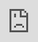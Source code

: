 ---
title: Day of Eviction Defense Action Planning
subtitle: An Inital Discussion
author: Rana & Fern (she/her/hers)
job1: Albany General Defense Committee
logo: albany_gdc_logo.svg
biglogo: tot_101_logos.svg
framework : io2012
highlighter : highlight.js
knit : slidify::knit2slides
widgets: [mathjax, bootstrap, quiz]
mode: selfcontained
hitheme: tomorrow
assets: {js: 'test.js'}
---&footer

<!-- Limit image width and height -->
<style type='text/css'>
img {
    max-height: 560px;
    max-width: 1080px;
}
</style>

<!-- Center image on slide -->
<script src="http://ajax.aspnetcdn.com/ajax/jQuery/jquery-1.7.min.js"></script>
<script type='text/javascript'>
$(function() {
    $("p:has(img)").addClass('centered');
});
</script>

## Introductions
  - Name
  - Pronouns
  - What is one thing about housing you wish you could change?

---&twocolfoot

## Schedule

*** =left
>- Guiding Principles
>- Pre-Planning Infrastructure
>- Taking Stock of your Group
>- After Action Report Back

*** =right
>- 🍿: Popcorn discussions
>- 🗣: Breakout rooms
>- 🎞️: Media examples
>- 🎭: Rollplays

*** =pnotes

This is going to be really interactive. We don’t want to talk at you. We plan to break out into groups. 

---&footer

## Disclaimer
- You might disagree with us.
- That's cool!
- We can still be friends.

*** =pnotes

This is the part where we give the disclaimer that nobody is an “expert”; different times call for different kinds of activity and engagement. We are putting forward a particular politics-- one that is uninterested in working in electoral politics and is disillusioned by gradual change. We believe in revolution-- we want to live in a society free of capitalism, the state, and all systems of oppression. To get there, however, we have to work together to build power so that we can break our chains and run our world...or something. 

---{
tpl: thankyou}

## Guiding Principles

---&footer

## Guiding Principles 🍿
<style type="text/css">
textarea.full {
 width: 900px;
 height: 400px;
 background-color: Grey;
 font-size: 1em;
 font-weight: bold;
 font-family: Verdana, Arial, Helvetica, sans-serif;
 border: 1px solid black;
}
</style>

<textarea class="full" name="Text1" rows="15" cols="100">
What should we consider when organizing actions?
</textarea>

--- &footer

## Guiding Principles: Immediate Tasks of an Event Organizer

  - Keep participants safe.
  - Maintain solidarity with others in our struggles.
  - Allow participants a voice.  
  - Keep the broader community in mind.

--- &footer

## Guiding Principles: Marshalling Outward

  - Marshall facing outward.
  - Avoid movement policing and focus on external threats.
    - Police
    - Counter Protesters 
  - Focus on acheiving broader organizing goals and enacting lactics safely.

--- &twocolfoot

## Guiding Principles: St. Paul Principles

*** =left

### 2008 RNC Protests
- <img src="https://upload.wikimedia.org/wikipedia/commons/thumb/3/37/2008_Republican_National_Convention_Protests%2C_Rage_Against_the_Machine_Concert_in_Downtown_Minneapolis%2C_Minnesota_%2823690209639%29.jpg/800px-2008_Republican_National_Convention_Protests%2C_Rage_Against_the_Machine_Concert_in_Downtown_Minneapolis%2C_Minnesota_%2823690209639%29.jpg" alt="MarineGEO circle logo" style="width:100%"/> 

*** =right

>- Our solidarity will be based on respect for a diversity of tactics and the
plans of other groups. 
>- the actions and tactics used will be organized to maintain a separation
of time or space. 
>- any debates or criticisms will stay internal to the movement, avoiding
any public or media denunciations of fellow activists and events. 
>- we oppose any state repression of dissent, including surveillance, infil-
tration, disruption and violence.

---{
tpl: thankyou}

## Pre-Planning Infrastructure

--- &twocolfoot

## Keeping in Mind: Goals, Strategies, & Tactics

*** =left

- **Goal:** The end state you want realized through your action.
- **Strategy:** How, generally speaking, will we achieve our goal?
- **Tactic:** How, in the short term, are we working towards our goal?

*** =right

>- Out of these goals, strategies, and tactics develop:
  >- Risk model
  >- Communication plan
  >- Role assignment
  >- Documentation

--- &footer

## Keeping in Mind: Goals, Strategies, & Tactics 🗣

- Small breakout groups
- Choose a goal, strategy, and action tactic.
- This will serve as a practice action for the remainder of the training.  

--- &footer

## Keeping in Mind: Goals, Strategies, & Tactics

- You should hold a meeting or series of meetings leading up to an action. 
- Organizers who may take on key roles should attend.  
- The goals, strategy, and tactics deployed should be figured out at this meeting. 
- The single most important thing that goes into the planning of any direct action is to formulate a specific goal, and to establish benchmarks for declaring victory. 

--- &footer

## Communication

- Prioritize in-person and over the phone communication where possible.
- Weigh meeting participation wtih day of responsibilities.
- Set up a separate signal loop for communication leading up to the action. This should be restricted to only members that have explicitly expressed interest in the action and should be separate from existing loops.
- Use signal’s disappearing messages to insure any information you don’t want to share publicly is removed before the day of the action. Starting with 1 day, 12 hours, 1 hour, 5 mins (day of), etc.

--- &twocolfoot

## Taking Stock of your Group

*** =left 

- What is our capacity? 
- Do we have enough people to pull this off? 
- Consider that all roles will need shifts if it’s ongoing.

*** =right

- What follow up work is this going to lead to?
- Escalated actions if demands aren’t met
- The work involved in arrests: 
  - day-of jail support
  - obtaining legal support
  - fundraising for court fees/ lawyers if not pro bono
  - court support
  - further media opportunities at court dates

--- &twocolfoot

## Documentation 

*** =left

- Make sure you have the area(s) where your action will take place well scouted.
- Assume some participants won’t have the same knowledge of the area that you have. Print out maps of the area and mark important landmarks. Distribute the maps digitally and in person, but consider security around the document.
- Decide on a meeting spot if you were to be separated.

*** =right

>- <div class="mobilecontainer">
<iframe src="https://widgets.scribblemaps.com/sm/?d=true&z=true&l=true&id=scavanger_hunt&s" 
frameborder="0" class="mobileiframe"></iframe>
</div>

--- &twocolfoot

## Documentation: Other Markers to Consider

*** =left

- Your meeting spot.
- Police departments
- Hospitals in the event of an emergency.
- Jails where people detained might end up.
- Bars and restaurants that may attract fascists.

*** =right

- Safer areas or areas that may be targeted by fascists such as queer districts etc.
- The area where the action(s) will take place.
- Routes of entry and exit from that area.
- Location of organizers with key roles.

--- &twocolfoot

## Documentation: Oppositional Research

*** =left

- If there are known groups or individuals in the area that may cause problems (landlords, bosses, alt-right organizers, alt-right media, problematic police officers, etc.) provide pictures of those individuals, related symbols, and a short description of their problematic behaviors.

*** =right 

>- <img src="https://www.victoriataft.com/wp-content/uploads/2018/09/Rose-City-Antifa-Hit-List-.jpg" alt="MarineGEO circle logo" style="width:100%"/>

--- &twocolfoot

## Documentation: Media

*** =left

- Make a plan regarding media and prepare a statement and talking points if you plan to interact with them. Communicate decisions and talking points to other participants.

*** =right

>- <img src="https://www.nationalistreview.net/wp-content/uploads/2020/08/All-Gas-No-Brakes-Antifa-Interviews-Portland.jpg" alt="all_gas" style="width:100%"/>

--- &footer

## Documentation Breakout 🗣

- What documentation will you need?
- What sort of geographic markers might be important for participants?

---{
tpl: thankyou}

## Day of Roles 

--- &twocolfoot

## Day of Roles: Emergency Decision Making Group

*** =left

- This group is tasked with making decisions for the group as a whole. 
- This person or group should be elected at the planning meeting based on experience, reliability, and trustworthiness. 
- This is the only group that should make important decisions for the action: whether to continue, end, change directions, etc. 
- Participants should know who the members of this group are, and be able to refer people (not police) to them. 

*** =right

- <img src="https://wamu.org/wp-content/uploads/2020/08/Image-from-iOS-3-2-900x675.jpg" alt="all_gas1" style="width:100%"/>

--- &twocolfoot

## Day of Roles: Media Liason

*** =left

- The role of the media liaison is to identify and distinguish among sympathetic, neutral, and hostile media at an action. 
- The liaison should initiation contact with non-hostile media and attempt to shape their coverage with a concise focus on our talking points. 
- At the beginning of an action and periodically thereafter, the MC should publicly identify the media liaison(s) and strongly encourage our members to refer all requests by media to the liaison.

*** =right

- <img src="https://media2.s-nbcnews.com/j/newscms/2020_03/3185136/200114-moms-4-housing-al-1004_262c01578e13e612a19edce1d285ce28.fit-1240w.jpg" alt="all_gas2" style="width:100%"/>

--- &twocolfoot

## Day of Roles: Police Liason

*** =left

- The job of a police liaison is to concentrate police attention away from the action or demonstration action, to extend the length of the strike action by delaying threats of police action, and through many other types of actions. 
- A police liaison should keep in  mind the agreed-upon goals of the action and adjust accordingly. 
- The most important job of the police liaison is to keep the police as calm and occupied as possible, ideally physically away from the action.

*** =right

- <img src="https://www.gannett-cdn.com/presto/2020/09/16/PROC/961844bf-4e57-4f31-a16b-ea2f9ddf82fa-SD_091620_PROTEST_F_METRO.jpg?width=660&height=420&fit=crop&format=pjpg&auto=webp" alt="all_gas3" style="width:100%"/>

--- &twocolfoot

## Day of Roles: Deescalators

*** =left

- During an action, the role of the deescalators is to prevent hecklers or other hostile actors from disrupting the action action.
- The deescaltor's role may entail distracting or otherwise redirecting the attention of hostile actors by engaging them in conversation. 
- If this de-escalation tactic doesnt work, one may need to aggressively drown out hecklers. 
- When engaging hostile actors, interrupters should always be alert to the possible presence firearms or other weapons.

*** =right

- <img src="https://bloximages.chicago2.vip.townnews.com/helenair.com/content/tncms/assets/v3/editorial/6/50/65005905-d4cf-59ec-b42f-5b80eea55d57/5ee7ff19ef73f.image.jpg?resize=1200%2C799" alt="all_gas4" style="width:100%"/>

--- &twocolfoot

## Day of Roles: Medics

*** =left

- Medics are necessary for a variety of actions not just those in risk of physical confrontation. 
- Medics should have a degree of training and be experienced.  
- Medics help ensure that a wide variety of participants can be present at your actions.

*** =right

- <img src="https://s.abcnews.com/images/Nightline/200602_ntl_floyd_1a_1207_hpMain_16x9_992.jpg" alt="all_gas5" style="width:100%"/>

--- &twocolfoot

## Day of Roles: NLG

*** =left

- NLG is designed to enable people to express their political views as fully as possible without unconstitutional disruption or interference by the police and with the fewest possible consequences from the criminal justice system. 
- Guild attorneys often provide legal defense for protesters who are arrested and bring civil litigation if needed.
- Legal Observers are typically, but not exclusively, law students, legal workers and lawyers who may or may not be licensed locally. 

*** =right

- <img src="https://nlgsf.org/wp-content/uploads/2018/05/home-page-landing.jpg" alt="all_gas6" style="width:100%"/>

--- &footer

## Day of Roles 🗣

- What Day of Roles do you need?
- What should you prioritize?

---{
tpl: thankyou,
social: [{title: GDC, href: "gdc_albany@riseup.net"},
{title: PPC, href: "jpaparone@labor-religion.org"},
{title: DSA, href: "carolineellennagy@gmail.com"},
{title: Next, href: "https://form.jotform.com/210225171385145"}]
}

## Thank You!

<style>
.title-slide {
  background-color: #000000; /* #28a266; ; #CA9F9D*; #f25555; /
}

.title-slide hgroup > h1{
  color: #ff6060;  /* ; #EF5150*/
 font-family: 'Oswald', 'Helvetica', sanserif; responsive-
}

.title-slide hgroup > h1{
  color: #ff6060;  /* ; #EF5150*/
}
.title-slide hgroup > h2 {
  color: #ff6060;  /* ; #EF5150*/
}

.title-slide hgroup > p {
    color: #fffff; /* ; #EF5150*/
}

.thank-you-slide {
  background: #ff6060 !important;
  color: #000000;
}

</style>

<style>
.logo {position: absolute;
  bottom: 20px;
  left: 70px;
  z-index: 10}
</style>

<style>
slide:not(.segue) h2{color: #ff6060;}
</style>

<style>
.container {
    position: relative;
    width: 100%;
    height: 0;
    padding-bottom: 56.25%;
}
.video {
    position: absolute;
    top: 0;
    left: 0;
    width: 100%;
    height: 100%;
}
.map {
    position: absolute;
    top: 0;
    left: 0;
    width: 100%;
    height: 180%;
}
.mobilecontainer {
  position: relative;
  width: 100%;
  padding-top: 56.25%; /* 16:9 Aspect Ratio (divide 9 by 16 = 0.5625) */
}

/* Then style the iframe to fit in the container div with full height and width */
.mobileiframe {
  position: absolute;
  top: 0;
  left: 0;
  bottom: 0;
  right: 0;
  width: 100%;
  height: 180%;
}
</style>

